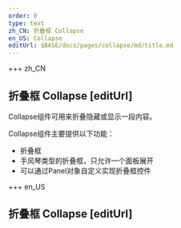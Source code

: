 ```yaml
---
order: 0
type: text
zh_CN: 折叠框 Collapse
en_US: Collapse
editUrl: $BASE/docs/pages/collapse/md/title.md
---
```


+++  zh_CN 
## 折叠框 Collapse [editUrl]  
Collapse组件可用来折叠隐藏或显示一段内容。

Collapse组件主要提供以下功能：   

- 折叠框
- 手风琴类型的折叠框，只允许一个面板展开
- 可以通过Panel对象自定义实现折叠框控件



+++  en_US 
## 折叠框 Collapse [editUrl]  

